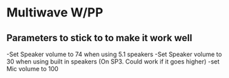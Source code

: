 Multiwave W/PP
=============
Parameters to stick to to make it work well
--------------
-Set Speaker volume to 74 when using 5.1 speakers
-Set Speaker volume to 30 when using built in speakers (On SP3. Could work if it goes higher)
-set Mic volume to 100

